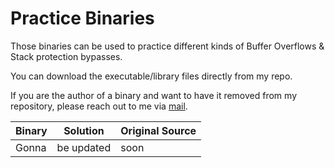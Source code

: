 # Practice Binaries

Those binaries can be used to practice different kinds of Buffer Overflows & Stack protection bypasses.

You can download the executable/library files directly from my repo. 

If you are the author of a binary and want to have it removed from my repository, please reach out to me via [mail](contact@nop-blog.tech).

| Binary | Solution | Original Source | 
| - | - | - |
| Gonna | be updated | soon |
